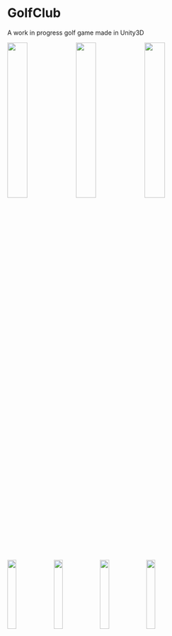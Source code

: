 # GolfClub
A work in progress golf game made in Unity3D

<img src="/Screenshots/Screenshot1.png" width="30%"></img>
<img src="/Screenshots/Screenshot2.png" width="30%"></img>
<img src="/Screenshots/Screenshot3.png" width="30%"></img>
<img src="/Screenshots/Screenshot4.png" width="20%"></img>
<img src="/Screenshots/Screenshot5.png" width="20%"></img>
<img src="/Screenshots/Screenshot6.png" width="20%"></img>
<img src="/Screenshots/Screenshot7.png" width="20%"></img>

